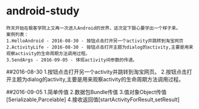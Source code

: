 # android-study
	昨天开始在极客学院上又再一次进入Android的世界，这次定下狠心要学出一个样子来。
	案例列表：
	1.HelloAndroid - 2016-08-30 - 按钮点击打开另一个activity并跳转到淘宝网页
	2.ActivityLife - 2016-08-30 - 按钮点击打开主题为dialog的activity,主要是用来观察activity的生命周期方法调用过程。
	3.SendArgs - 2016-09-05 - 体现activity间参数的传递。
##2016-08-30
	1.按钮点击打开另一个activity并跳转到淘宝网页。
	2.按钮点击打开主题为dialog的activity,主要是用来观察activity的生命周期方法调用过程。
	
##2016-09-05
	1.简单传值
	2.数据包Bundle传值
	3.值对象Object传值[Serializable,Parcelable]
	4.接收返回值[startActivityForResult,setResult]